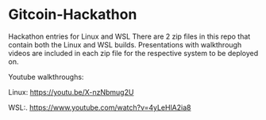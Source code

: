 # Gitcoin-Hackathon
Hackathon entries for Linux and WSL 
There are 2 zip files in this repo that contain both the Linux and WSL builds. 
Presentations with walkthrough videos are included in each zip file for the respective system to be deployed on. 

Youtube walkthroughs: 

 Linux:  https://youtu.be/X-nzNbmug2U

 WSL:.   https://www.youtube.com/watch?v=4yLeHlA2ia8
   
